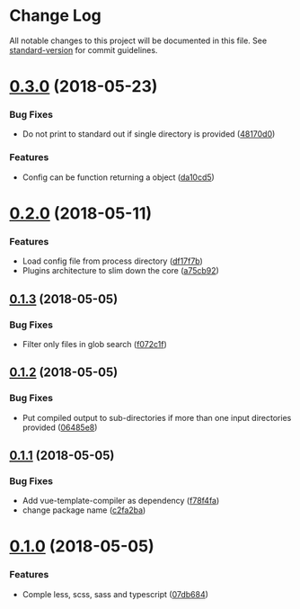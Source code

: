 # Change Log

All notable changes to this project will be documented in this file. See [standard-version](https://github.com/conventional-changelog/standard-version) for commit guidelines.

<a name="0.3.0"></a>
# [0.3.0](https://github.com/znck/vuepack/compare/v0.2.0...v0.3.0) (2018-05-23)


### Bug Fixes

* Do not print to standard out if single directory is provided ([48170d0](https://github.com/znck/vuepack/commit/48170d0))


### Features

* Config can be function returning a object ([da10cd5](https://github.com/znck/vuepack/commit/da10cd5))



<a name="0.2.0"></a>
# [0.2.0](https://github.com/znck/vuepack/compare/v0.1.3...v0.2.0) (2018-05-11)


### Features

* Load config file from process directory ([df17f7b](https://github.com/znck/vuepack/commit/df17f7b))
* Plugins architecture to slim down the core ([a75cb92](https://github.com/znck/vuepack/commit/a75cb92))



<a name="0.1.3"></a>
## [0.1.3](https://github.com/znck/vuepack/compare/v0.1.2...v0.1.3) (2018-05-05)


### Bug Fixes

* Filter only files in glob search ([f072c1f](https://github.com/znck/vuepack/commit/f072c1f))



<a name="0.1.2"></a>
## [0.1.2](https://github.com/znck/vuepack/compare/v0.1.1...v0.1.2) (2018-05-05)


### Bug Fixes

* Put compiled output to sub-directories if more than one input directories provided ([06485e8](https://github.com/znck/vuepack/commit/06485e8))



<a name="0.1.1"></a>
## [0.1.1](https://github.com/znck/vuepack/compare/v0.1.0...v0.1.1) (2018-05-05)


### Bug Fixes

* Add vue-template-compiler as dependency ([f78f4fa](https://github.com/znck/vuepack/commit/f78f4fa))
* change package name ([c2fa2ba](https://github.com/znck/vuepack/commit/c2fa2ba))



<a name="0.1.0"></a>
# [0.1.0](https://github.com/znck/vuepack/compare/07db684...v0.1.0) (2018-05-05)


### Features

* Comple less, scss, sass and typescript ([07db684](https://github.com/znck/vuepack/commit/07db684))
